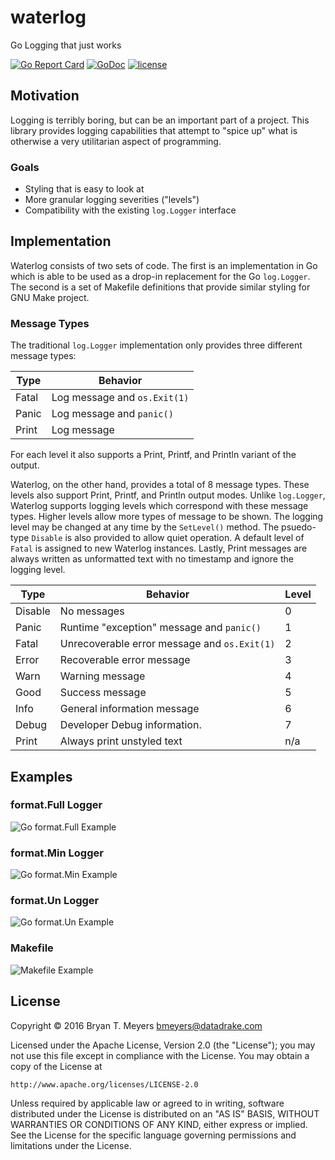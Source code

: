 # waterlog
Go Logging that just works

[![Go Report Card](https://goreportcard.com/badge/github.com/DataDrake/waterlog)](https://goreportcard.com/report/github.com/DataDrake/waterlog) [![GoDoc](https://godoc.org/github.com/DataDrake/waterlog?status.svg)](https://godoc.org/github.com/DataDrake/waterlog) [![license](https://img.shields.io/github/license/DataDrake/waterlog.svg)]()

## Motivation
Logging is terribly boring, but can be an important part of a project. 
This library provides logging capabilities that attempt to "spice up"
what is otherwise a very utilitarian aspect of programming.

### Goals
* Styling that is easy to look at
* More granular logging severities ("levels")
* Compatibility with the existing ```log.Logger``` interface

## Implementation
Waterlog consists of two sets of code. The first is an implementation
in Go which is able to be used as a drop-in replacement for the Go
```log.Logger```. The second is a set of Makefile definitions that
provide similar styling for GNU Make project.

### Message Types
The traditional ```log.Logger``` implementation only provides three
different message types:

Type  | Behavior
----- | --------
Fatal | Log message and ```os.Exit(1)```
Panic | Log message and ```panic()```
Print | Log message

For each level it also supports a Print, Printf, and Println variant
of the output.

Waterlog, on the other hand, provides a total of 8 message types.
These levels also support Print, Printf, and Println output modes.
Unlike ```log.Logger```, Waterlog supports logging levels which
correspond with these message types. Higher levels allow more types
of message to be shown. The logging level may be changed at any time
by the ```SetLevel()``` method. The psuedo-type ```Disable``` is also
provided to allow quiet operation. A default level of ```Fatal``` is
assigned to new Waterlog instances. Lastly, Print messages are always
written as unformatted text with no timestamp and ignore the logging
level.

Type    | Behavior                                         | Level
------- | ------------------------------------------------ | -----
Disable | No messages                                      | 0
Panic   | Runtime "exception" message and ```panic()```    | 1
Fatal   | Unrecoverable error message and ```os.Exit(1)``` | 2
Error   | Recoverable error message                        | 3
Warn    | Warning message                                  | 4
Good    | Success message                                  | 5
Info    | General information message                      | 6
Debug   | Developer Debug information.                     | 7
Print   | Always print unstyled text                       | n/a

## Examples

### format.Full Logger

![Go format.Full Example](/images/go.png)

### format.Min Logger

![Go format.Min Example](/images/min.png)

### format.Un Logger

![Go format.Un Example](/images/un.png)

### Makefile

![Makefile Example](/images/makefile.png)

## License

Copyright © 2016 Bryan T. Meyers <bmeyers@datadrake.com>

Licensed under the Apache License, Version 2.0 (the "License");
you may not use this file except in compliance with the License.
You may obtain a copy of the License at

    http://www.apache.org/licenses/LICENSE-2.0

Unless required by applicable law or agreed to in writing, software
distributed under the License is distributed on an "AS IS" BASIS,
WITHOUT WARRANTIES OR CONDITIONS OF ANY KIND, either express or implied.
See the License for the specific language governing permissions and
limitations under the License.

